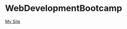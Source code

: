 ﻿# WebDevelopmentBootcamp
<a href="https://marifervl.github.io/WebDevelopmentBootcamp/CSS-My%20Site%20copy/">My Site</a>
